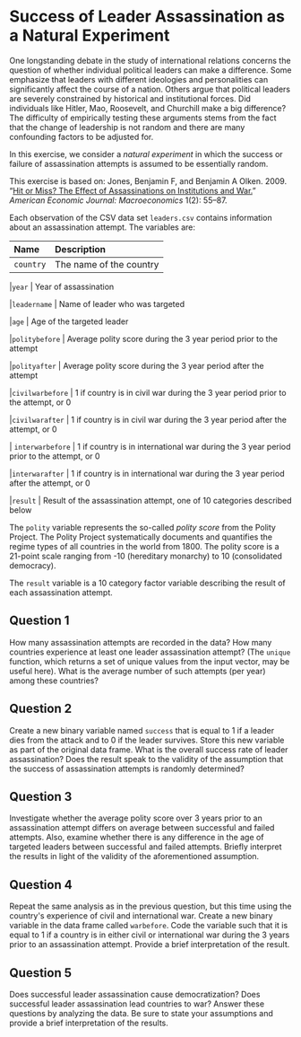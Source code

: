 
# Success of Leader Assassination as a Natural Experiment

One longstanding debate in the study of international relations
concerns the question of whether individual political leaders can make
a difference.  Some emphasize that leaders with different ideologies
and personalities can significantly affect the course of a nation.
Others argue that political leaders are severely constrained by
historical and institutional forces.  Did individuals like Hitler,
Mao, Roosevelt, and Churchill make a big difference?  The difficulty
of empirically testing these arguments stems from the fact that the
change of leadership is not random and there are many confounding
factors to be adjusted for.

In this exercise, we consider a *natural experiment* in which the
success or failure of assassination attempts is assumed to be
essentially random.

This exercise is based on:
Jones, Benjamin F, and Benjamin A Olken. 2009. “[Hit or Miss? 
 The Effect of Assassinations on Institutions and 
 War.](http://dx.doi.org/10.1257/mac.1.2.55)” 
 *American Economic Journal: Macroeconomics* 1(2): 55–87. 

Each observation of the CSV data set
`leaders.csv` contains information about an assassination
attempt.  The variables are:


| Name            |       Description |
 |:---------------|:----------------------------------------------------------
 |`country`      |      The name of the country
 
 |`year`     |          Year of assassination
 
 |`leadername`  |        Name of leader who was targeted
 
 |`age`       |         Age of the targeted leader
 
 |`politybefore`  |      Average polity score during the 3 year period prior to the attempt
 
 |`polityafter`   |     Average polity score during the 3 year period after the attempt
 
 |`civilwarbefore`  |    1 if country is in civil war during the 3 year period prior to the attempt, or 0 
 
 |`civilwarafter`  |    1 if country is in civil war during the 3 year period after the attempt, or 0
 
 | `interwarbefore`  |    1 if country is in international war during the 3 year period prior to the attempt, or 0
 
 |`interwarafter`  |    1 if country is in international war during the 3 year period after the attempt, or 0
 
 |`result`        |     Result of the assassination attempt, one of 10 categories described below


The `polity` variable represents the so-called *polity score*
from the Polity Project.  The Polity Project systematically documents
and quantifies the regime types of all countries in the world from
1800.  The polity score is a 21-point scale ranging from -10
(hereditary monarchy) to 10 (consolidated democracy).  

The `result` variable is a 10 category factor variable describing
the result of each assassination attempt.

## Question 1

How many assassination attempts are recorded in the data?  How
many countries experience at least one leader assassination attempt?
(The `unique` function, which returns a set of unique values
from the input vector, may be useful here).  What is the average
number of such attempts (per year) among these countries?


## Question 2

Create a new binary variable named `success` that is equal
to 1 if a leader dies from the attack and to 0 if the leader
survives.  Store this new variable as part of the original data
frame.  What is the overall success rate of leader assassination?
Does the result speak to the validity of the assumption that the
success of assassination attempts is randomly determined?


## Question 3

Investigate whether the average polity score over 3 years prior
  to an assassination attempt differs on average between successful
  and failed attempts.  Also, examine whether there is any difference
  in the age of targeted leaders between successful and failed
  attempts.  Briefly interpret the results in light of the validity of
  the aforementioned assumption.

## Question 4

Repeat the same analysis as in the previous question, but this
  time using the country's experience of civil and international war.
  Create a new binary variable in the data frame called
  `warbefore`.  Code the variable such that it is equal to 1 if
  a country is in either civil or international war during the 3 years
  prior to an assassination attempt.  Provide a brief interpretation
  of the result.


## Question 5

Does successful leader assassination cause democratization?
  Does successful leader assassination lead countries to war?  Answer
  these questions by analyzing the data.  Be sure to state your
  assumptions and provide a brief interpretation of the results.

